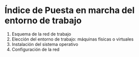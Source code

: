 # Índice de Puesta en marcha del entorno de trabajo

1. Esquema de la red de trabajo
2. Elección del entorno de trabajo: máquinas físicas o virtuales  
3. Instalación del sistema operativo
4. Configuración de la red